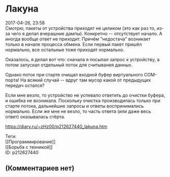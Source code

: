 Лакуна
======

  
2017-04-26, 23:58  
 Смотрю, пакеты от устройства приходят не целиком (это как раз то, из-за чего я делал вчерашние дампы). Конкретно -- отсутствует начало. А иногда вообще ответ не приходит. Причём "недостача" возникает только в начале процесса обмена. Если первый пакет пришёл нормально, все остальные тоже приходят нормально.   
   
 Оказалось, я делал вот что: сначала я посылал запрос к устройству, а потом запускал отдельный поток для считывания данных.   
   
 Однако поток при старте очищал входной буфер виртуального COM-порта! На всякий случай -- вдруг там мусор какой от предыдущих передач остался?   
   
 Если мне везло, то устройство не успевало ответить до очистки буфера, и ошибка не возникала. Поскольку очистка производилась только при старте потока, дальнейшие запросы и ответы воспринимались нормально. Если же мне не везло, то часть ответа (или даже весь ответ) оказывалась стёрта.   
  
<https://diary.ru/~zHz00/p212627440_lakuna.htm>  
  
Теги:  
[[Программирование]]  
[[Борьба с техникой]]  
ID: p212627440  


(Комментариев нет)
------------------